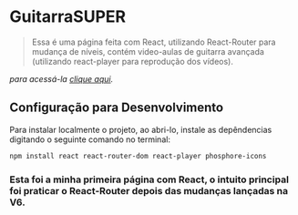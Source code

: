 # GuitarraSUPER
> Essa é uma página feita com React, utilizando React-Router para mudança de níveis, contém video-aulas de guitarra avançada (utilizando react-player para reprodução dos vídeos).

_para acessá-la  [clique aqui](http://guitarrasuper.netlify.app)._

## Configuração para Desenvolvimento

Para instalar localmente o projeto, ao abri-lo, instale as depêndencias digitando o seguinte comando no terminal:

```sh
npm install react react-router-dom react-player phosphore-icons
```

### Esta foi a minha primeira página com React, o intuito principal foi praticar o React-Router depois das mudanças lançadas na V6.
